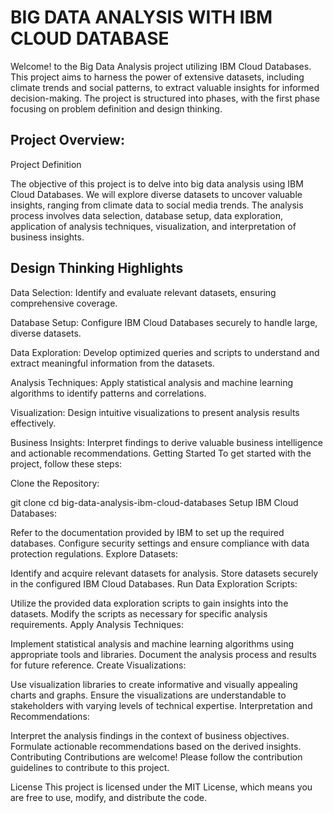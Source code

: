 
# BIG DATA ANALYSIS WITH IBM CLOUD DATABASE

Welcome! to the Big Data Analysis project utilizing IBM Cloud Databases. This project aims to harness the power of extensive datasets, including climate trends and social patterns, to extract valuable insights for informed decision-making. The project is structured into phases, with the first phase focusing on problem definition and design thinking.


## Project Overview:
Project Definition

The objective of this project is to delve into big data analysis using IBM Cloud Databases. We will explore diverse datasets to uncover valuable insights, ranging from climate data to social media trends. The analysis process involves data selection, database setup, data exploration, application of analysis techniques, visualization, and interpretation of business insights.


## Design Thinking Highlights
Data Selection: 
    Identify and evaluate relevant datasets, ensuring comprehensive coverage.


Database Setup: 
    Configure IBM Cloud Databases securely to handle large, diverse datasets.

Data Exploration:
    Develop optimized queries and scripts to understand and extract meaningful information from the datasets.

Analysis Techniques: 
    Apply statistical analysis and machine learning algorithms to identify patterns and correlations.

Visualization: 
    Design intuitive visualizations to present analysis results effectively.
    
Business Insights:
    Interpret findings to derive valuable business intelligence and actionable recommendations.
    Getting Started
To get started with the project, follow these steps:

Clone the Repository:

git clone <repository-url>
cd big-data-analysis-ibm-cloud-databases
Setup IBM Cloud Databases:

Refer to the documentation provided by IBM to set up the required databases.
Configure security settings and ensure compliance with data protection regulations.
Explore Datasets:

Identify and acquire relevant datasets for analysis.
Store datasets securely in the configured IBM Cloud Databases.
Run Data Exploration Scripts:

Utilize the provided data exploration scripts to gain insights into the datasets.
Modify the scripts as necessary for specific analysis requirements.
Apply Analysis Techniques:

Implement statistical analysis and machine learning algorithms using appropriate tools and libraries.
Document the analysis process and results for future reference.
Create Visualizations:

Use visualization libraries to create informative and visually appealing charts and graphs.
Ensure the visualizations are understandable to stakeholders with varying levels of technical expertise.
Interpretation and Recommendations:

Interpret the analysis findings in the context of business objectives.
Formulate actionable recommendations based on the derived insights.
Contributing
Contributions are welcome! Please follow the contribution guidelines to contribute to this project.

License
This project is licensed under the MIT License, which means you are free to use, modify, and distribute the code.
